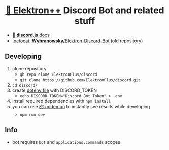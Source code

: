 <div align="center">
  <h1><a href="https://github.com/ElektronPlus">🤖 Elektron++</a> Discord Bot and related stuff</h2>
</div>

- [📔 **discord.js** docs](https://discord.js.org/#/docs)
- [:octocat: **Wybranowsky**/Elektron-Discord-Bot](https://github.com/Wybranowsky/Elektron-Discord-Bot) (old repository)

## Developing
1. clone repository
    - `gh repo clone ElektronPlus/discord`
    - `git clone https://github.com/ElektronPlus/discord.git`
2. `cd discord/`
3. create [dotenv file](https://www.npmjs.com/package/dotenv) with DISCORD_TOKEN
    - `echo DISCORD_TOKEN="Discord Bot Token" > .env`
4. install required dependencies with `npm install`
5. you can use [📦 nodemon](https://www.npmjs.com/package/nodemon) to instantly see results while developing
    - `npm run dev`

## Info
- bot requires `bot` and `applications.commands` scopes
